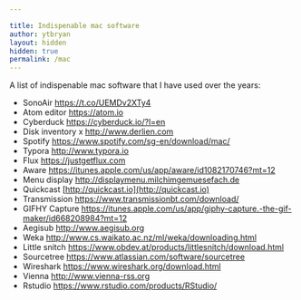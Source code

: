 ```yaml
---

title: Indispenable mac software
author: ytbryan
layout: hidden
hidden: true
permalink: /mac
---
```


A  list of indispenable mac software that I have used over the years: 

- SonoAir https://t.co/UEMDv2XTy4
- Atom editor https://atom.io
- Cyberduck https://cyberduck.io/?l=en
- Disk inventory x http://www.derlien.com
- Spotify https://www.spotify.com/sg-en/download/mac/
- Typora http://www.typora.io
- Flux https://justgetflux.com
- Aware https://itunes.apple.com/us/app/aware/id1082170746?mt=12
- Menu display http://displaymenu.milchimgemuesefach.de
- Quickcast [http://quickcast.io](http://quickcast.io)
- Transmission https://www.transmissionbt.com/download/
- GIFHY Capture https://itunes.apple.com/us/app/giphy-capture.-the-gif-maker/id668208984?mt=12
- Aegisub http://www.aegisub.org
- Weka http://www.cs.waikato.ac.nz/ml/weka/downloading.html
- Little snitch https://www.obdev.at/products/littlesnitch/download.html
- Sourcetree https://www.atlassian.com/software/sourcetree
- Wireshark https://www.wireshark.org/download.html
- Vienna http://www.vienna-rss.org
- Rstudio https://www.rstudio.com/products/RStudio/